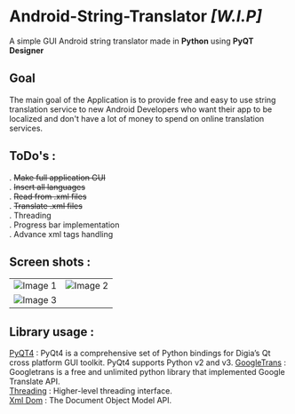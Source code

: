 # **Android-String-Translator _[W.I.P]_**
A simple GUI Android string translator made in **Python** using **PyQT Designer**

## **Goal**
The main goal of the Application is to provide free and easy to use string translation service to new Android Developers who want their app to be localized and don't have a lot of money to spend on online translation services.  

## **ToDo's :**  
. ~~Make full application GUI~~  
. ~~Insert all languages~~  
. ~~Read from .xml files~~  
. ~~Translate .xml files~~  
. Threading  
. Progress bar implementation  
. Advance xml tags handling  


## **Screen shots :**
|                                             |                                             |
| :------------------------------------------ | :-----------------------------------------: |
| ![Image 1](https://i.imgur.com/3x4nxwk.png) | ![Image 2](https://i.imgur.com/9o9zpX1.png) |
| ![Image 3](https://i.imgur.com/w2U0rIB.png)|

## **Library usage :**
[PyQT4](https://pypi.python.org/pypi/PyQt4) : PyQt4 is a comprehensive set of Python bindings for Digia’s Qt cross platform GUI toolkit. PyQt4 supports Python v2 and v3.
[GoogleTrans](https://pypi.python.org/pypi/googletrans) : Googletrans is a free and unlimited python library that implemented Google Translate API.  
[Threading](https://docs.python.org/2/library/threading.html) : Higher-level threading interface.  
[Xml Dom](https://docs.python.org/2/library/xml.dom.html) : The Document Object Model API.
